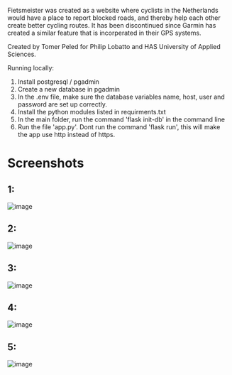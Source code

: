 Fietsmeister was created as a website where cyclists in the Netherlands would have a place to report blocked roads, and thereby help each other create better cycling routes. 
It has been discontinued since Garmin has created a similar feature that is incorperated in their GPS systems.

Created by Tomer Peled for Philip Lobatto and HAS University of Applied Sciences. 

Running locally:
1. Install postgresql / pgadmin
2. Create a new database in pgadmin
3. In the .env file, make sure the database variables name, host, user and password are set up correctly.
4. Install the python modules listed in requirments.txt
5. In the main folder, run the command 'flask init-db' in the command line
6. Run the file 'app.py'. Dont run the command 'flask run', this will make the app use http instead of https.

# Screenshots
## 1:
![image](https://github.com/user-attachments/assets/0d919c53-65fd-45d8-be63-2d5bd3922d36)
## 2:
![image](https://github.com/user-attachments/assets/f7dbff2d-08b9-441a-891a-d4047c2b6a1c)
## 3:
![image](https://github.com/user-attachments/assets/bb12662d-a644-444a-8129-17d52184de94)
## 4:
![image](https://github.com/user-attachments/assets/e8c638bf-c167-4c86-8736-6684780eca33)
## 5:
![image](https://github.com/user-attachments/assets/397de4a9-890f-41a9-88d5-12ed757a4bf4)
